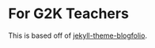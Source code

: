 # For G2K Teachers

This is based off of [jekyll-theme-blogfolio](https://github.com/lamccloskey/jekyll-theme-blogfolio).

